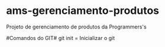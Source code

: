 # ams-gerenciamento-produtos
Projeto de gerenciamento de produtos da Programmers's

#Comandos do GIT#
git init = Inicializar o git
